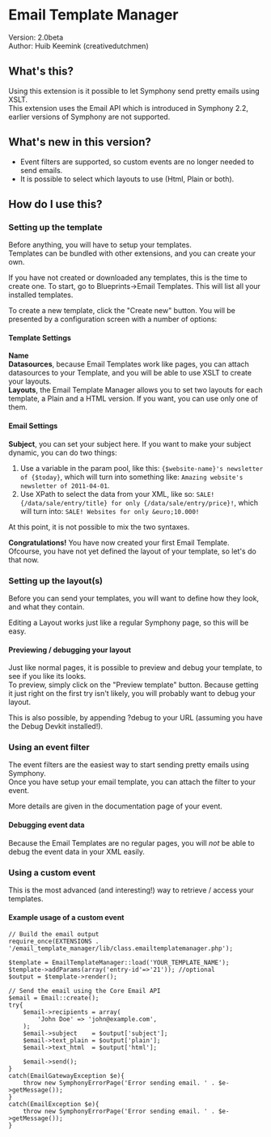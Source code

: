 Email Template Manager
===========================

Version:	2.0beta   
Author:		Huib Keemink (creativedutchmen)

What's this?
------------------------

Using this extension is it possible to let Symphony send pretty emails using XSLT.   
This extension uses the Email API which is introduced in Symphony 2.2, earlier versions of Symphony are not supported.

What's new in this version?
-----------------------

 - Event filters are supported, so custom events are no longer needed to send emails.
 - It is possible to select which layouts to use (Html, Plain or both).

How do I use this?
--------------------

### Setting up the template

Before anything, you will have to setup your templates.   
Templates can be bundled with other extensions, and you can create your own.

If you have not created or downloaded any templates, this is the time to create one.
To start, go to Blueprints->Email Templates. This will list all your installed templates.

To create a new template, click the "Create new" button. You will be presented by a configuration screen with a number of options:

#### Template Settings

**Name**   
**Datasources**, because Email Templates work like pages, you can attach datasources to your Template, and you will be able to use XSLT to create your layouts.   
**Layouts**, the Email Template Manager allows you to set two layouts for each template, a Plain and a HTML version. If you want, you can use only one of them.

#### Email Settings

**Subject**, you can set your subject here. If you want to make your subject dynamic, you can do two things:   

1.	Use a variable in the param pool, like this: `{$website-name}'s newsletter of {$today}`, which will turn into something like: `Amazing website's newsletter of 2011-04-01`.
2.	Use XPath to select the data from your XML, like so: `SALE! {/data/sale/entry/title} for only {/data/sale/entry/price}!`, which will turn into: `SALE! Websites for only &euro;10.000!`

At this point, it is not possible to mix the two syntaxes.

**Congratulations!** You have now created your first Email Template.   
Ofcourse, you have not yet defined the layout of your template, so let's do that now.

### Setting up the layout(s)

Before you can send your templates, you will want to define how they look, and what they contain.

Editing a Layout works just like a regular Symphony page, so this will be easy.

#### Previewing / debugging your layout

Just like normal pages, it is possible to preview and debug your template, to see if you like its looks.   
To preview, simply click on the "Preview template" button. Because getting it just right on the first try isn't likely, you will probably want to debug your layout.

This is also possible, by appending ?debug to your URL (assuming you have the Debug Devkit installed!).

### Using an event filter

The event filters are the easiest way to start sending pretty emails using Symphony.   
Once you have setup your email template, you can attach the filter to your event.

More details are given in the documentation page of your event.

#### Debugging event data

Because the Email Templates are no regular pages, you will *not* be able to debug the event data in your XML easily.   

### Using a custom event

This is the most advanced (and interesting!) way to retrieve / access your templates.   

#### Example usage of a custom event

    // Build the email output
    require_once(EXTENSIONS . '/email_template_manager/lib/class.emailtemplatemanager.php');
    
    $template = EmailTemplateManager::load('YOUR_TEMPLATE_NAME');
    $template->addParams(array('entry-id'=>'21')); //optional
    $output = $template->render();
    
    // Send the email using the Core Email API
    $email = Email::create();
    try{
        $email->recipients = array(
            'John Doe' => 'john@example.com',
        );
        $email->subject    = $output['subject'];
        $email->text_plain = $output['plain'];
        $email->text_html  = $output['html'];
    
        $email->send();
    }
    catch(EmailGatewayException $e){
        throw new SymphonyErrorPage('Error sending email. ' . $e->getMessage());
    }
    catch(EmailException $e){
        throw new SymphonyErrorPage('Error sending email. ' . $e->getMessage());
    }

